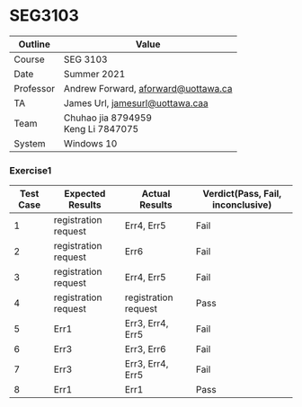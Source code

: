 # SEG3103

| Outline | Value |
| --- | --- |
| Course | SEG 3103 |
| Date | Summer 2021 |
| Professor | Andrew Forward, aforward@uottawa.ca |
| TA | James Url, jamesurl@uottawa.caa |
| Team | Chuhao jia 8794959<br>Keng Li 7847075 |
| System | Windows 10 |

### Exercise1
| Test Case | Expected Results | Actual Results | Verdict(Pass, Fail, inconclusive) |
| --- | --- | --- | --- |
| 1 | registration request  | Err4, Err5 | Fail |
| 2 | registration request  | Err6 | Fail |
| 3 | registration request  | Err4, Err5 | Fail |
| 4 | registration request  | registration request | Pass |
| 5 | Err1 | Err3, Err4, Err5 | Fail |
| 6 | Err3 | Err3, Err6 | Fail |
| 7 | Err3 | Err3, Err4, Err5 | Fail |
| 8 | Err1 | Err1 | Pass |


